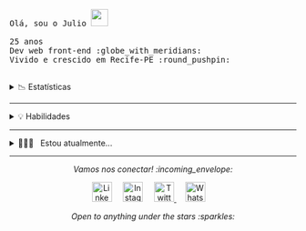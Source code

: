 <!-- The Hello World gif -->

<p>  
  <!-- The Opening Phrases -->
  
  <samp>
    Olá, sou o Julio <img src="https://raw.githubusercontent.com/Quadrified/Quadrified/master/assets/wave.gif" width="30px" />
    <br><br>
    25 anos
    <br />
    Dev web front-end :globe_with_meridians:
    <br />
    Vivido e crescido em Recife-PE :round_pushpin:
    <br><br>    
  </samp>
  
</p>



<!-- GitHub Statistics -->
<details>
  <summary>📉 Estatísticas</summary>
  
  &nbsp;  
  &nbsp;
    <a href="https://github.com/julio-lemos/julio-lemos">
      <img align="center" src="https://github-readme-stats.anuraghazra1.vercel.app/api/top-langs/?username=julio-lemos&layout=compact&theme=tokyonight" alt="Julio status" />
    </a>

  &nbsp;
    <a href="https://github.com/julio-lemos/julio-lemos">
      <img align="center" src="https://github-readme-stats.anuraghazra1.vercel.app/api?username=julio-lemos&show_icons=true&include_all_commits=true&theme=tokyonight" alt="Julio status" /> 
    </a>
  
</details>


************

<details>
  <summary>💡 Habilidades</summary>
  
  ### Linguagens
  ![Badge](https://img.shields.io/badge/JavaScript-323330?style=for-the-badge&logo=javascript&logoColor=F7DF1E) 
  ![Badge](https://img.shields.io/badge/TypeScript-007ACC?style=for-the-badge&logo=typescript&logoColor=white) 
  ![Badge](https://img.shields.io/badge/PHP-777BB4?style=for-the-badge&logo=php&logoColor=white) 
  
  ### Frameworks
  ![Badge](https://img.shields.io/badge/next.js-000000?style=for-the-badge&logo=nextdotjs&logoColor=white)
  ![Badge](https://img.shields.io/badge/React-20232A?style=for-the-badge&logo=react&logoColor=61DAFB)
  ![Badge](https://img.shields.io/badge/Angular-DD0031?style=for-the-badge&logo=angular&logoColor=white)
  ![Badge](https://img.shields.io/badge/Express.js-000000?style=for-the-badge&logo=express&logoColor=white)
  
  ### Database
  ![Badge](https://img.shields.io/badge/PostgreSQL-316192?style=for-the-badge&logo=postgresql&logoColor=white)
  ![Badge](https://img.shields.io/badge/MongoDB-white?style=for-the-badge&logo=mongodb&logoColor=4EA94B)
  ![Badge](https://img.shields.io/badge/MariaDB-003545?style=for-the-badge&logo=mariadb&logoColor=white)
  
  ### Ferramentas
  ![Badge](https://img.shields.io/badge/Git-F05032?style=for-the-badge&logo=git&logoColor=white)
  ![Badge](https://img.shields.io/badge/Yarn-2C8EBB?style=for-the-badge&logo=yarn&logoColor=white)
  
  ### Softwares
  ![Badge](https://img.shields.io/badge/Insomnia-5849be?style=for-the-badge&logo=Insomnia&logoColor=white)
  ![Badge](https://img.shields.io/badge/Visual_Studio_Code-0078D4?style=for-the-badge&logo=visual%20studio%20code&logoColor=white)
  ![Badge](https://img.shields.io/badge/GitKraken-179287?style=for-the-badge&logo=GitKraken&logoColor=white)
  ![Badge](https://img.shields.io/badge/IntelliJIDEA-000000.svg?style=for-the-badge&logo=intellij-idea&logoColor=white)
  
  ### Sistemas Operacionais
  ![Badge](https://img.shields.io/badge/Windows-0078D6?style=for-the-badge&logo=windows&logoColor=white)
  ![Badge](https://img.shields.io/badge/Linux-FCC624?style=for-the-badge&logo=linux&logoColor=black)
  ![Badge](https://img.shields.io/badge/Android-3DDC84?style=for-the-badge&logo=android&logoColor=white)
  
  ### Outros
  ![Badge](https://img.shields.io/badge/HTML5-E34F26?style=for-the-badge&logo=html5&logoColor=white)
  ![Badge](https://img.shields.io/badge/CSS3-1572B6?style=for-the-badge&logo=css3&logoColor=white)
  ![Badge](https://img.shields.io/badge/Sass-CC6699?style=for-the-badge&logo=sass&logoColor=white)

</details>
 

----
<details>
   <summary> 👨🏻‍💻 &nbsp; Estou atualmente... </summary>

  &nbsp;
  - Melhorando minhas habilidades em React e Angular
  - Desenvolvendo em tecnologias Back-end
  - Melhorando em bancos de dados
</details>
  
----

<!-- Social Media Links -->

<p align="center"> 
  <i> Vamos nos conectar! :incoming_envelope: </i>
</p>

<p align="center">
  <a href="https://www.linkedin.com/in/julio-lemos96/"><img src="https://github.com/Quadrified/Quadrified/blob/master/assets/social_media_svgs/linkedin-round.svg" width="35px" alt="LinkedIn"></a> &nbsp; &nbsp;
  <a href="https://instagram.com/j.uliu"><img src="https://github.com/Quadrified/Quadrified/blob/master/assets/social_media_svgs/instagram-round.svg" width="35px" alt="Instagram"></a> &nbsp; &nbsp;
  <a href="https://twitter.com/juliuiu"><img src="https://github.com/Quadrified/Quadrified/blob/master/assets/social_media_svgs/twitter-round.svg" width="35px" alt="Twitter">     </a> &nbsp; &nbsp;
  <a href="https://api.whatsapp.com/send?phone=+5581981472854"><img src="https://github.com/Quadrified/Quadrified/blob/master/assets/social_media_svgs/whatsapp-round.svg" width="35px" alt="Whatsapp"></a> &nbsp; &nbsp;
 
</p>

<p align="center">
  <i> Open to anything under the stars :sparkles: </i>
</p>

<br>

<!---->
<!---->


